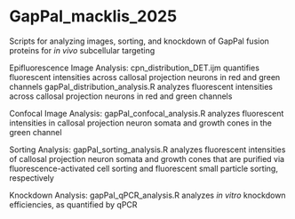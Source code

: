 # GapPal_macklis_2025
Scripts for analyzing images, sorting, and knockdown of GapPal fusion proteins for _in vivo_ subcellular targeting

Epifluorescence Image Analysis:
cpn_distribution_DET.ijm quantifies fluorescent intensities across callosal projection neurons in red and green channels
gapPal_distribution_analysis.R analyzes fluorescent intensities across callosal projection neurons in red and green channels

Confocal Image Analysis:
gapPal_confocal_analysis.R analyzes fluorescent intensities in callosal projection neuron somata and growth cones in the green channel

Sorting Analysis:
gapPal_sorting_analysis.R analyzes fluorescent intensities of callosal projection neuron somata and growth cones that are purified via fluorescence-activated cell sorting and fluorescent small particle sorting, respectively

Knockdown Analysis:
gapPal_qPCR_analysis.R analyzes _in vitro_ knockdown efficiencies, as quantified by qPCR
